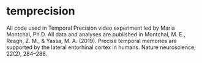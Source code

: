 # temprecision
All code used in Temporal Precision video experiment led by Maria Montchal, Ph.D. All data and analyses are published in Montchal, M. E., Reagh, Z. M., &amp; Yassa, M. A. (2019). Precise temporal memories are supported by the lateral entorhinal cortex in humans. Nature neuroscience, 22(2), 284–288.
